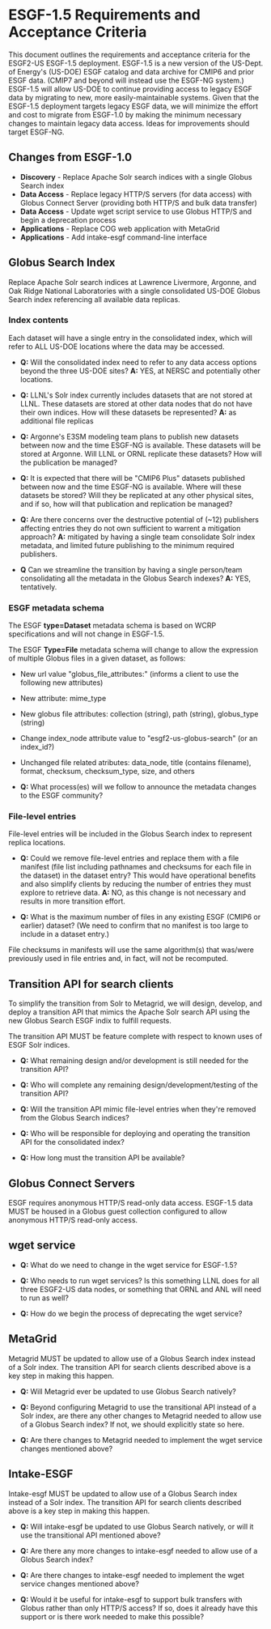 # ESGF-1.5 Requirements and Acceptance Criteria

This document outlines the requirements and acceptance criteria for the ESGF2-US ESGF-1.5 deployment. ESGF-1.5 is a new version of the US-Dept. of Energy's (US-DOE) ESGF catalog and data archive for CMIP6 and prior ESGF data. (CMIP7 and beyond will instead use the ESGF-NG system.) ESGF-1.5 will allow US-DOE to continue providing access to legacy ESGF data by migrating to new, more easily-maintainable systems. Given that the ESGF-1.5 deployment targets legacy ESGF data, we will minimize the effort and cost to migrate from ESGF-1.0 by making the minimum necessary changes to maintain legacy data access. Ideas for improvements should target ESGF-NG.

## Changes from ESGF-1.0

- **Discovery** - Replace Apache Solr search indices with a single Globus Search index
- **Data Access** - Replace legacy HTTP/S servers (for data access) with Globus Connect Server (providing both HTTP/S and bulk data transfer)
- **Data Access** - Update wget script service to use Globus HTTP/S and begin a deprecation process
- **Applications** - Replace COG web application with MetaGrid
- **Applications** - Add intake-esgf command-line interface

## Globus Search Index

Replace Apache Solr search indices at Lawrence Livermore, Argonne, and Oak Ridge National Laboratories with a single consolidated US-DOE Globus Search index referencing all available data replicas.

### Index contents

Each dataset will have a single entry in the consolidated index, which will refer to ALL US-DOE locations where the data may be accessed.

- **Q:** Will the consolidated index need to refer to any data access options beyond the three US-DOE sites? **A:** YES, at NERSC and potentially other locations.

- **Q:** LLNL's Solr index currently includes datasets that are not stored at LLNL. These datasets are stored at other data nodes that do not have their own indices. How will these datasets be represented? **A:** as additional file replicas

- **Q:** Argonne's E3SM modeling team plans to publish new datasets between now and the time ESGF-NG is available. These datasets will be stored at Argonne. Will LLNL or ORNL replicate these datasets? How will the publication be managed?

- **Q:** It is expected that there will be "CMIP6 Plus" datasets published between now and the time ESGF-NG is available. Where will these datasets be stored? Will they be replicated at any other physical sites, and if so, how will that publication and replication be managed?

- **Q:** Are there concerns over the destructive potential of (~12) publishers affecting entries they do not own sufficient to warrent a mitigation approach? **A:** mitigated by having a single team consolidate Solr index metadata, and limited future publishing to the minimum required publishers.

- **Q** Can we streamline the transition by having a single person/team consolidating all the metadata in the Globus Search indexes? **A:** YES, tentatively.

### ESGF metadata schema

The ESGF **type=Dataset** metadata schema is based on WCRP specifications and will not change in ESGF-1.5.

The ESGF **Type=File** metadata schema will change to allow the expression of multiple Globus files in a given dataset, as follows:

- New url value "globus_file_attributes:" (informs a client to use the following new attributes)
- New attribute: mime_type
- New globus file attributes: collection (string), path (string), globus_type (string)
- Change index_node attribute value to "esgf2-us-globus-search" (or an index_id?)
- Unchanged file related atributes: data_node, title (contains filename), format, checksum, checksum_type, size, and others

- **Q:** What process(es) will we follow to announce the metadata changes to the ESGF community?

### File-level entries

File-level entries will be included in the Globus Search index to represent replica locations.

- **Q:** Could we remove file-level entries and replace them with a file manifest (file list including pathnames and checksums for each file in the dataset) in the dataset entry? This would have operational benefits and also simplify clients by reducing the number of entries they must explore to retrieve data. **A:** NO, as this change is not necessary and results in more transition effort.

- **Q:** What is the maximum number of files in any existing ESGF (CMIP6 or earlier) dataset? (We need to confirm that no manifest is too large to include in a dataset entry.)

File checksums in manifests will use the same algorithm(s) that was/were previously used in file entries and, in fact, will not be recomputed.

## Transition API for search clients

To simplify the transition from Solr to Metagrid, we will design, develop, and deploy a transition API that mimics the Apache Solr search API using the new Globus Search ESGF indix to fulfill requests.

The transition API MUST be feature complete with respect to known uses of ESGF Solr indices.

- **Q:** What remaining design and/or development is still needed for the transition API?

- **Q:** Who will complete any remaining design/development/testing of the transition API?

- **Q:** Will the transition API mimic file-level entries when they're removed from the Globus Search indices?

- **Q:** Who will be responsible for deploying and operating the transition API for the consolidated index?

- **Q:** How long must the transition API be available?

## Globus Connect Servers

ESGF requires anonymous HTTP/S read-only data access. ESGF-1.5 data MUST be housed in a Globus guest collection configured to allow anonymous HTTP/S read-only access.

## wget service

- **Q:** What do we need to change in the wget service for ESGF-1.5?

- **Q:** Who needs to run wget services? Is this something LLNL does for all three ESGF2-US data nodes, or something that ORNL and ANL will need to run as well?

- **Q:** How do we begin the process of deprecating the wget service?

## MetaGrid

Metagrid MUST be updated to allow use of a Globus Search index instead of a Solr index. The transition API for search clients described above is a key step in making this happen.

- **Q:** Will Metagrid ever be updated to use Globus Search natively?

- **Q:** Beyond configuring Metagrid to use the transitional API instead of a Solr index, are there any other changes to Metagrid needed to allow use of a Globus Search index? If not, we should explicitly state so here.

- **Q:** Are there changes to Metagrid needed to implement the wget service changes mentioned above?

## Intake-ESGF

Intake-esgf MUST be updated to allow use of a Globus Search index instead of a Solr index. The transition API for search clients described above is a key step in making this happen.

- **Q:** Will intake-esgf be updated to use Globus Search natively, or will it use the transitional API mentioned above?

- **Q:** Are there any more changes to intake-esgf needed to allow use of a Globus Search index?

- **Q:** Are there changes to intake-esgf needed to implement the wget service changes mentioned above?

- **Q:** Would it be useful for intake-esgf to support bulk transfers with Globus rather than only HTTP/S access? If so, does it already have this support or is there work needed to make this possible?
